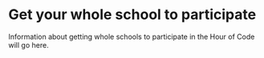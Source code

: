 # Get your whole school to participate

Information about getting whole schools to participate in the Hour of Code will go here.
